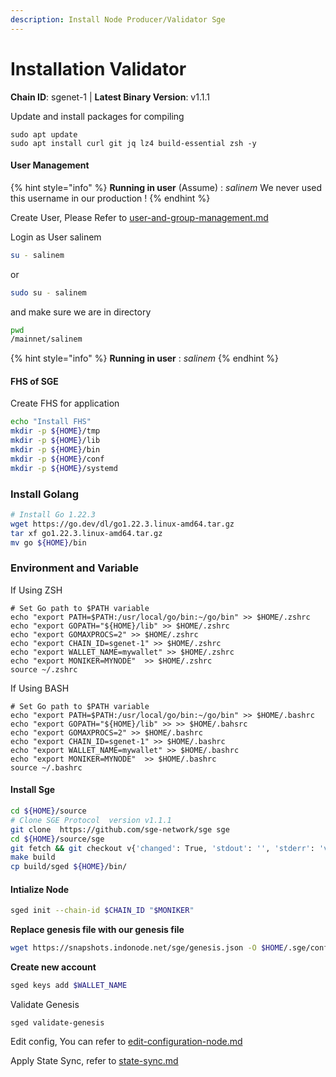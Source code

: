 ```yaml
---
description: Install Node Producer/Validator Sge
---
```


# Installation Validator

**Chain ID**: sgenet-1 | **Latest Binary Version**: v1.1.1

Update and install packages for compiling

```
sudo apt update
sudo apt install curl git jq lz4 build-essential zsh -y
```

#### User Management

{% hint style="info" %}
**Running in user** (Assume) : _salinem_ We never used this username in our production !
{% endhint %}

Create User, Please Refer to [user-and-group-management.md](../../../security/user-and-group-management.md "mention")

Login as User salinem

```bash
su - salinem
```

or

```bash
sudo su - salinem
```

and make sure we are in directory

```bash
pwd
/mainnet/salinem
```

{% hint style="info" %}
**Running in user** : _salinem_
{% endhint %}

#### FHS of SGE

Create FHS for application

```bash
echo "Install FHS"
mkdir -p ${HOME}/tmp
mkdir -p ${HOME}/lib
mkdir -p ${HOME}/bin
mkdir -p ${HOME}/conf
mkdir -p ${HOME}/systemd
```

### Install Golang

```bash
# Install Go 1.22.3
wget https://go.dev/dl/go1.22.3.linux-amd64.tar.gz
tar xf go1.22.3.linux-amd64.tar.gz
mv go ${HOME}/bin
```


### Environment and Variable
If Using ZSH
```
# Set Go path to $PATH variable
echo "export PATH=$PATH:/usr/local/go/bin:~/go/bin" >> $HOME/.zshrc
echo "export GOPATH="${HOME}/lib" >> $HOME/.zshrc
echo "export GOMAXPROCS=2" >> $HOME/.zshrc
echo "export CHAIN_ID=sgenet-1" >> $HOME/.zshrc
echo "export WALLET_NAME=mywallet" >> $HOME/.zshrc
echo "export MONIKER=MYNODE"  >> $HOME/.zshrc
source ~/.zshrc
```


If Using BASH
```
# Set Go path to $PATH variable
echo "export PATH=$PATH:/usr/local/go/bin:~/go/bin" >> $HOME/.bashrc
echo "export GOPATH="${HOME}/lib" >> >> $HOME/.bahsrc
echo "export GOMAXPROCS=2" >> $HOME/.bashrc
echo "export CHAIN_ID=sgenet-1" >> $HOME/.bashrc
echo "export WALLET_NAME=mywallet" >> $HOME/.bashrc
echo "export MONIKER=MYNODE"  >> $HOME/.bashrc
source ~/.bashrc
```


#### Install Sge


```bash
cd ${HOME}/source
# Clone SGE Protocol  version v1.1.1
git clone  https://github.com/sge-network/sge sge
cd ${HOME}/source/sge
git fetch && git checkout v{'changed': True, 'stdout': '', 'stderr': 'v1.7.0-tmfix', 'rc': 0, 'cmd': '/app/mainnet/sge/bin/sged version', 'start': '2024-06-11 06:40:56.196099', 'end': '2024-06-11 06:40:56.262733', 'delta': '0:00:00.066634', 'msg': '', 'stdout_lines': [], 'stderr_lines': ['v1.7.0-tmfix'], 'ansible_facts': {'discovered_interpreter_python': '/usr/bin/python3'}, 'failed': False}
make build
cp build/sged ${HOME}/bin/
```

#### Intialize Node

```bash
sged init --chain-id $CHAIN_ID "$MONIKER"
```

**Replace genesis file with our genesis file**

```bash
wget https://snapshots.indonode.net/sge/genesis.json -O $HOME/.sge/config/genesis.json
```

<!-- **Download data Sge / oracle scripts files, and store in $HOME/.sge/files**

```bash
wget -qO- $BIN_FILES_URL | tar xvz -C $HOME/.sge/
``` -->

**Create new account**

```bash
sged keys add $WALLET_NAME
```

Validate Genesis

```
sged validate-genesis
```

Edit config, You can refer to [edit-configuration-node.md](edit-configuration-node.md "mention")

Apply State Sync, refer to [state-sync.md](../infrastructures/statesync.md "mention")
